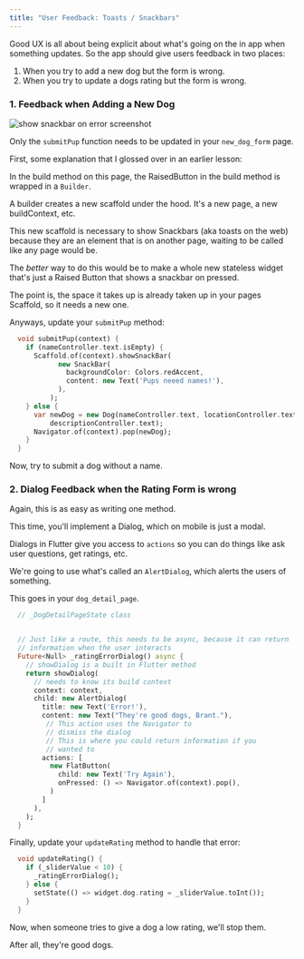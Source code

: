 ```yaml
---
title: "User Feedback: Toasts / Snackbars"
---
```


Good UX is all about being explicit about what's going on the in app when something updates. So the app should give users feedback in two places:
1. When you try to add a new dog but the form is wrong.
2. When you try to update a dogs rating but the form is wrong.

### 1. Feedback when Adding a New Dog

![show snackbar on error screenshot](https://res.cloudinary.com/ericwindmill/image/upload/c_scale,r_5,w_300/v1521398916/flutter_by_example/Simulator_Screen_Shot_-_iPhone_X_-_2018-03-18_at_11.48.20.png)

Only the `submitPup` function needs to be updated in your `new_dog_form` page.

First, some explanation that I glossed over in an earlier lesson:

In the build method on this page, the RaisedButton in the build method is wrapped in a `Builder`.

A builder creates a new scaffold under the hood. It's a new page, a new buildContext, etc.

This new scaffold is necessary to show Snackbars (aka toasts on the web) because they are an element that is on another page, waiting to be called like any page would be.

The *better* way to do this would be to make a whole new stateless widget that's just a Raised Button that shows a snackbar on pressed.

The point is, the space it takes up is already taken up in your pages Scaffold, so it needs a new one.

Anyways, update your `submitPup` method:


```dart
  void submitPup(context) {
    if (nameController.text.isEmpty) {
      Scaffold.of(context).showSnackBar(                                // update start
            new SnackBar(
              backgroundColor: Colors.redAccent,
              content: new Text('Pups neeed names!'),
            ),
          );                                                            // update end
    } else {
      var newDog = new Dog(nameController.text, locationController.text,
          descriptionController.text);
      Navigator.of(context).pop(newDog);
    }
  }

```

Now, try to submit a dog without a name.

### 2. Dialog Feedback when the Rating Form is wrong

Again, this is as easy as writing one method.

This time, you'll implement a Dialog, which on mobile is just a modal.

Dialogs in Flutter give you access to `actions` so you can do things like ask user questions, get ratings, etc.

We're going to use what's called an `AlertDialog`, which alerts the users of something.

This goes in your `dog_detail_page`.

```dart
  // _DogDetailPageState class


  // Just like a route, this needs to be async, because it can return
  // information when the user interacts
  Future<Null> _ratingErrorDialog() async {
    // showDialog is a built in Flutter method
    return showDialog(
      // needs to know its build context
      context: context,
      child: new AlertDialog(
        title: new Text('Error!'),
        content: new Text("They're good dogs, Brant."),
         // This action uses the Navigator to
         // dismiss the dialog
         // This is where you could return information if you
         // wanted to
        actions: [
          new FlatButton(
            child: new Text('Try Again'),
            onPressed: () => Navigator.of(context).pop(),
          )
        ]
      ),
    );
  }
```


Finally, update your `updateRating` method to handle that error:
```dart
  void updateRating() {                                                 // new
    if (_sliderValue < 10) {                                            // new
      _ratingErrorDialog();                                             // new
    } else {                                                            // new
      setState(() => widget.dog.rating = _sliderValue.toInt());
    }
  }
```


Now, when someone tries to give a dog a low rating, we'll stop them.

After all, they're good dogs.

